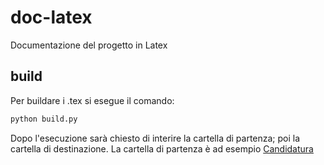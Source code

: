 # doc-latex
Documentazione del progetto in Latex

## build

Per buildare i .tex si esegue il comando:  

```bash
python build.py
```  

Dopo l'esecuzione sarà chiesto di interire la cartella di partenza; poi la
cartella di destinazione. La cartella di partenza è ad esempio
[Candidatura](./Candidatura)
